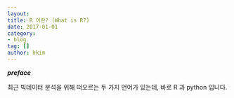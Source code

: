 ```yaml
---
layout:
title: R 이란? (What is R?)
date: 2017-01-01  
category:
- blog
tag: []  
author: hkim  
---
```


***preface***

최근 빅데이터 분석을 위해 떠오르는 두 가지 언어가 있는데, 바로 R 과 python 입니다.
